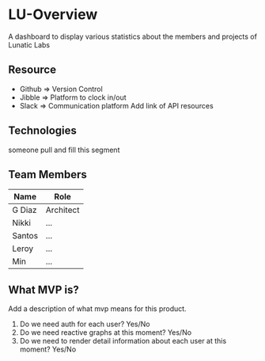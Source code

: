 # LU-Overview
A dashboard to display various statistics about the members and projects of Lunatic Labs


## Resource
- Github => Version Control
- Jibble => Platform to clock in/out
- Slack => Communication platform
Add link of API resources

## Technologies
someone pull and fill this segment

## Team Members

Name|Role
----|----
G Diaz|Architect
Nikki|...
Santos|...
Leroy|...
Min|...

## What MVP is?

Add a description of what mvp means for this product.

1. Do we need auth for each user? Yes/No
1. Do we need reactive graphs at this moment? Yes/No
1. Do we need to render detail information about each user at this moment? Yes/No

